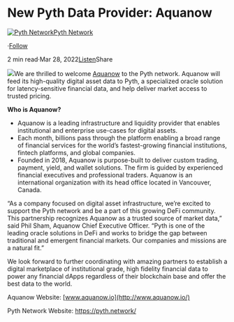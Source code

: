 New Pyth Data Provider: Aquanow
===============================

[![Pyth Network](https://miro.medium.com/v2/resize:fill:88:88/1*rdK3rHcWpkge6BRQRIwBjA.jpeg)](/?source=post_page-----46b38a0776bb--------------------------------)[Pyth Network](/?source=post_page-----46b38a0776bb--------------------------------)

·[Follow](https://medium.com/m/signin?actionUrl=https%3A%2F%2Fmedium.com%2F_%2Fsubscribe%2Fuser%2Ff55fccc0ad62&operation=register&redirect=https%3A%2F%2Fpythnetwork.medium.com%2Fnew-pyth-data-provider-aquanow-46b38a0776bb&user=Pyth+Network&userId=f55fccc0ad62&source=post_page-f55fccc0ad62----46b38a0776bb---------------------post_header-----------)

2 min read·Mar 28, 2022[Listen](https://medium.com/m/signin?actionUrl=https%3A%2F%2Fmedium.com%2Fplans%3Fdimension%3Dpost_audio_button%26postId%3D46b38a0776bb&operation=register&redirect=https%3A%2F%2Fpythnetwork.medium.com%2Fnew-pyth-data-provider-aquanow-46b38a0776bb&source=-----46b38a0776bb---------------------post_audio_button-----------)Share

![](https://miro.medium.com/v2/resize:fit:1400/1*KluP-QGouw4SHoPlmttbMw.jpeg)We are thrilled to welcome [Aquanow](https://www.aquanow.io/) to the Pyth network. Aquanow will feed its high-quality digital asset data to Pyth, a specialized oracle solution for latency-sensitive financial data, and help deliver market access to trusted pricing.

**Who is Aquanow?**

* Aquanow is a leading infrastructure and liquidity provider that enables institutional and enterprise use-cases for digital assets.
* Each month, billions pass through the platform enabling a broad range of financial services for the world’s fastest-growing financial institutions, fintech platforms, and global companies.
* Founded in 2018, Aquanow is purpose-built to deliver custom trading, payment, yield, and wallet solutions. The firm is guided by experienced financial executives and professional traders. Aquanow is an international organization with its head office located in Vancouver, Canada.

“As a company focused on digital asset infrastructure, we’re excited to support the Pyth network and be a part of this growing DeFi community. This partnership recognizes Aquanow as a trusted source of market data,” said Phil Sham, Aquanow Chief Executive Officer. “Pyth is one of the leading oracle solutions in DeFi and works to bridge the gap between traditional and emergent financial markets. Our companies and missions are a natural fit.”

We look forward to further coordinating with amazing partners to establish a digital marketplace of institutional grade, high fidelity financial data to power any financial dApps regardless of their blockchain base and offer the best data to the world.

Aquanow Website: [www.aquanow.io](http://www.aquanow.io/)

Pyth Network Website: <https://pyth.network/>

